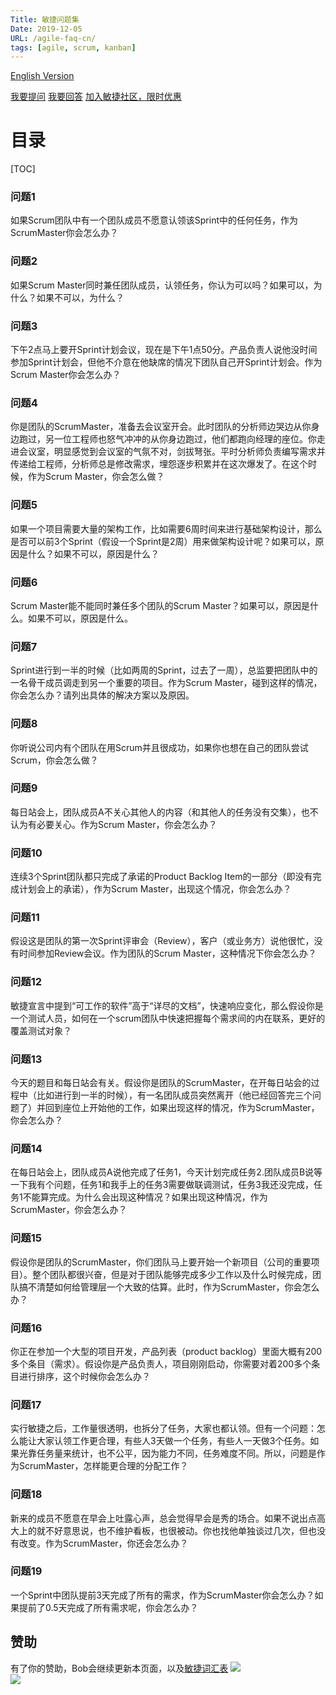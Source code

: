 ```yaml
---
Title: 敏捷问题集
Date: 2019-12-05
URL: /agile-faq-cn/
tags: [agile, scrum, kanban]
---
```


[English Version](/agile-faq-en/)

[我要提问](mailto:bob@bobjiang.com?subject=敏捷提问：请简要描述)
[我要回答](mailto:bob@bobjiang.com?subject=回答问题N)
[加入敏捷社区，限时优惠](https://t.zsxq.com/BIMRR7U)

# 目录
[TOC]

### 问题1
如果Scrum团队中有一个团队成员不愿意认领该Sprint中的任何任务，作为ScrumMaster你会怎么办？

### 问题2
如果Scrum Master同时兼任团队成员，认领任务，你认为可以吗？如果可以，为什么？如果不可以，为什么？

### 问题3
下午2点马上要开Sprint计划会议，现在是下午1点50分。产品负责人说他没时间参加Sprint计划会，但他不介意在他缺席的情况下团队自己开Sprint计划会。作为Scrum Master你会怎么办？

### 问题4
你是团队的ScrumMaster，准备去会议室开会。此时团队的分析师边哭边从你身边跑过，另一位工程师也怒气冲冲的从你身边跑过，他们都跑向经理的座位。你走进会议室，明显感觉到会议室的气氛不对，剑拔弩张。平时分析师负责编写需求并传递给工程师，分析师总是修改需求，埋怨逐步积累并在这次爆发了。在这个时候，作为Scrum Master，你会怎么做？

### 问题5
如果一个项目需要大量的架构工作，比如需要6周时间来进行基础架构设计，那么是否可以前3个Sprint（假设一个Sprint是2周）用来做架构设计呢？如果可以，原因是什么？如果不可以，原因是什么？

### 问题6
Scrum Master能不能同时兼任多个团队的Scrum Master？如果可以，原因是什么。如果不可以，原因是什么。

### 问题7
Sprint进行到一半的时候（比如两周的Sprint，过去了一周），总监要把团队中的一名骨干成员调走到另一个重要的项目。作为Scrum Master，碰到这样的情况，你会怎么办？请列出具体的解决方案以及原因。

### 问题8
你听说公司内有个团队在用Scrum并且很成功，如果你也想在自己的团队尝试Scrum，你会怎么做？

### 问题9
每日站会上，团队成员A不关心其他人的内容（和其他人的任务没有交集），也不认为有必要关心。作为Scrum Master，你会怎么办？

### 问题10
连续3个Sprint团队都只完成了承诺的Product Backlog Item的一部分（即没有完成计划会上的承诺），作为Scrum Master，出现这个情况，你会怎么办？

### 问题11
假设这是团队的第一次Sprint评审会（Review），客户（或业务方）说他很忙，没有时间参加Review会议。作为团队的Scrum Master，这种情况下你会怎么办？

### 问题12
敏捷宣言中提到“可工作的软件”高于“详尽的文档”，快速响应变化，那么假设你是一个测试人员，如何在一个scrum团队中快速把握每个需求间的内在联系，更好的覆盖测试对象？ 

### 问题13
今天的题目和每日站会有关。假设你是团队的ScrumMaster，在开每日站会的过程中（比如进行到一半的时候），有一名团队成员突然离开（他已经回答完三个问题了）并回到座位上开始他的工作，如果出现这样的情况，作为ScrumMaster，你会怎么办？ 

### 问题14
在每日站会上，团队成员A说他完成了任务1，今天计划完成任务2.团队成员B说等一下我有个问题，任务1和我手上的任务3需要做联调测试，任务3我还没完成，任务1不能算完成。为什么会出现这种情况？如果出现这种情况，作为ScrumMaster，你会怎么办？ 

### 问题15
假设你是团队的ScrumMaster，你们团队马上要开始一个新项目（公司的重要项目）。整个团队都很兴奋，但是对于团队能够完成多少工作以及什么时候完成，团队搞不清楚如何给管理层一个大致的估算。此时，作为ScrumMaster，你会怎么办？

### 问题16
你正在参加一个大型的项目开发，产品列表（product backlog）里面大概有200多个条目（需求）。假设你是产品负责人，项目刚刚启动，你需要对着200多个条目进行排序，这个时候你会怎么办？

### 问题17
实行敏捷之后，工作量很透明，也拆分了任务，大家也都认领。但有一个问题：怎么能让大家认领工作更合理，有些人3天做一个任务，有些人一天做3个任务。如果光靠任务量来统计，也不公平，因为能力不同，任务难度不同。所以，问题是作为ScrumMaster，怎样能更合理的分配工作？ 

### 问题18
新来的成员不愿意在早会上吐露心声，总会觉得早会是秀的场合。如果不说出点高大上的就不好意思说，也不维护看板，也很被动。你也找他单独谈过几次，但也没有改变。作为ScrumMaster，你还会怎么办？

### 问题19
一个Sprint中团队提前3天完成了所有的需求，作为ScrumMaster你会怎么办？如果提前了0.5天完成了所有需求呢，你会怎么办？


## 赞助
有了你的赞助，Bob会继续更新本页面，以及[敏捷词汇表](/agile-glossaries-cn/)
![](/images/wechat-payment.png)  
![](/images/alipay-payment.png)
